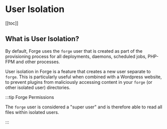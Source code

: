 # User Isolation

[[toc]]

## What is User Isolation?

By default, Forge uses the `forge` user that is created as part of the provisioning process for all deployments, daemons, scheduled jobs, PHP-FPM and other processes.

User isolation in Forge is a feature that creates a new user separate to `forge`. This is particularly useful when combined with a Wordpress website, to prevent plugins from maliciously accessing content in your `forge` (or other isolated user) directories.

:::tip Forge Permissions

The `forge` user is considered a "super user" and is therefore able to read all files within isolated users.

:::